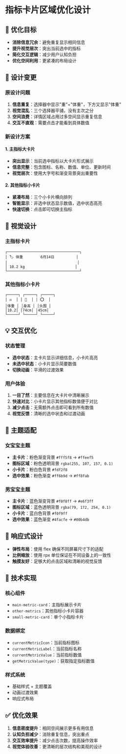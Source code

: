 # 指标卡片区域优化设计

## 🎯 优化目标
- **消除信息冗余**：避免重复显示相同信息
- **提升视觉层次**：突出当前选中的指标
- **简化交互逻辑**：减少用户认知负担
- **优化空间利用**：更紧凑的布局设计

## 🔄 设计变更

### 原设计问题
1. **信息重复**：选择器中显示"重"+"体重"，下方又显示"体重"
2. **视觉混乱**：三个选择器平铺，没有主次之分
3. **空间浪费**：详情区域占用过多空间显示重复信息
4. **交互不直观**：需要点击才能看到具体数值

### 新设计方案

#### 1. 主指标大卡片
- **突出显示**：当前选中指标以大卡片形式展示
- **信息完整**：包含图标、名称、数值、单位、更新时间
- **视觉层次**：使用大字号和渐变背景突出重要性

#### 2. 其他指标小卡片
- **紧凑布局**：三个小卡片横向排列
- **智能显示**：非选中状态显示数值，选中状态高亮
- **快速切换**：点击即可切换主指标

## 🎨 视觉设计

### 主指标卡片
```
┌─────────────────────────────────┐
│ 🏷️ 体重        6月14日          │
│                                │
│ 10.2 kg                       │
└─────────────────────────────────┘
```

### 其他指标小卡片
```
┌─────┐ ┌─────┐ ┌─────┐
│ ⚖️  │ │ 📏  │ │ ⭕  │
│体重 │ │身高 │ │头围 │
│10.2│ │74cm│ │45cm│
└─────┘ └─────┘ └─────┘
```

## 💡 交互优化

### 状态管理
- **选中状态**：主卡片显示详细信息，小卡片高亮
- **未选中状态**：小卡片显示简要数值
- **切换动画**：平滑的过渡效果

### 用户体验
1. **一目了然**：主要信息在大卡片中清晰展示
2. **快速对比**：小卡片显示其他指标数值便于对比
3. **减少点击**：无需额外点击即可看到所有数值
4. **视觉反馈**：清晰的选中状态和过渡动画

## 🎨 主题适配

### 女宝宝主题
- **主卡片**：粉色渐变背景 `#fff5f8` → `#ffeef5`
- **图标区域**：粉色透明背景 `rgba(255, 107, 157, 0.1)`
- **小卡片**：粉白色背景 `#fdf2f8`
- **选中效果**：粉色渐变 `#ff6b9d` → `#ff8fab`

### 男宝宝主题
- **主卡片**：蓝色渐变背景 `#f0f8ff` → `#e6f3ff`
- **图标区域**：蓝色透明背景 `rgba(79, 172, 254, 0.1)`
- **小卡片**：蓝白色背景 `#f0f9ff`
- **选中效果**：蓝色渐变 `#4facfe` → `#00b4db`

## 📱 响应式设计
- **弹性布局**：使用 flex 确保不同屏幕尺寸下的适配
- **比例缩放**：使用 rpx 单位保证在不同设备上的一致性
- **触摸友好**：足够大的点击区域和清晰的视觉反馈

## 🔧 技术实现

### 核心组件
- `main-metric-card`：主指标展示卡片
- `other-metrics`：其他指标小卡片容器
- `small-metric-card`：单个小指标卡片

### 数据绑定
- `currentMetricIcon`：当前指标图标
- `currentMetricLabel`：当前指标名称
- `currentMetricValue`：当前指标数值
- `getMetricValue(type)`：获取指定指标数值

### 样式系统
- 基础样式 + 主题覆盖
- 动画过渡效果
- 响应式布局

## ✅ 优化效果
1. **信息密度提升**：相同空间展示更多有用信息
2. **认知负担减少**：消除重复信息，突出重点
3. **交互效率提升**：减少点击次数，提高操作效率
4. **视觉体验改善**：更清晰的层次结构和美观的设计 